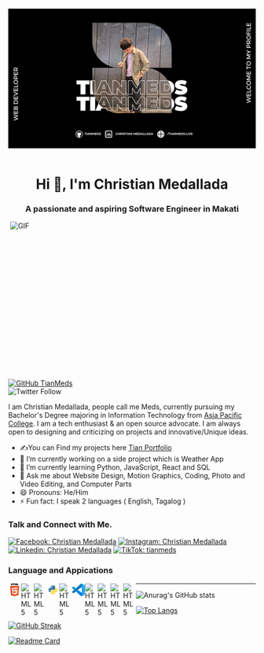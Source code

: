 
[<img align="center" alt="HTML5" width="1100px" src="https://raw.githubusercontent.com/TianMeds/image--stocks-for-coding/main/Soo%20Jin%20Ae.png" />](https://tianmeds.live)
<br>
<br>

<h1 align="center">Hi 👋, I'm Christian Medallada</h1>
<h3 align="center">A passionate and aspiring Software Engineer in Makati</h3>
<img align="right" alt="GIF" src="https://github.com/TianMeds/TianMeds/blob/main/Program.gif?raw=true" width="500" height="320" />

[![GitHub TianMeds](https://img.shields.io/github/followers/TianMeds?label=follow&style=social)](https://github.com/TianMeds) 
<br>
![Twitter Follow](https://img.shields.io/twitter/follow/TianMeds)

I am Christian Medallada, people call me Meds, currently pursuing my Bachelor's Degree majoring in Information Technology from [Asia Pacific College](https://www.apc.edu.ph). I am a tech enthusiast & an open source advocate. I am always open to designing and criticizing on projects and innovative/Unique ideas.

* ✍You can Find my projects here [Tian Portfolio](https://tianmeds.me)
* 🔭 I’m currently working on a side project which is Weather App
* 🌱 I’m currently learning Python, JavaScript, React and SQL
* 💬 Ask me about Website Design, Motion Graphics, Coding, Photo and Video Editing, and Computer Parts
* 😄 Pronouns: He/Him
* ⚡ Fun fact: I speak 2 languages ( English, Tagalog )

### Talk and Connect with Me.
[![Facebook: Christian Medallada](https://img.shields.io/badge/-Facebook-blue?style=flat-square&logo=facebook&logoColor=white&link=https://www.facebook.com/Cmedsss)](https://www.facebook.com/Cmedsss)
[![Instagram: Christian Medallada](https://img.shields.io/badge/-TianMeds-red?style=flat-square&logo=instagram&logoColor=white&link=https://www.instagram.com/tiaanmeds/)](https://www.instagram.com/tiaanmeds/)
[![Linkedin: Christian Medallada](https://img.shields.io/badge/-Christian_Medallada-blue?style=flat-square&logo=Linkedin&logoColor=white&link=https://www.linkedin.com/in/tianmeds/)](https://www.linkedin.com/in/tianmeds/)
[![TikTok: tianmeds](https://img.shields.io/badge/-TikTok-black?style=flat-square&logo=tiktok&logoColor=white&link=https://www.tiktok.com/@tianmeds)](https://www.tiktok.com/@tianmeds)
<br />

### Language and Appications
[<img align="left" alt="HTML5" width="26px" src="https://raw.githubusercontent.com/github/explore/80688e429a7d4ef2fca1e82350fe8e3517d3494d/topics/html/html.png" />](https://tianmeds.me)
[<img align="left" alt="HTML5" width="26px" src="https://img.icons8.com/color/48/000000/css3.png"/>](https://tianmeds.me)
[<img align="left" alt="HTML5" width="26px" src="https://img.icons8.com/color/48/000000/java-coffee-cup-logo--v1.png"/>](https://tianmeds.me)
[<img align="left" alt="HTML5" width="26px" src="https://raw.githubusercontent.com/github/explore/80688e429a7d4ef2fca1e82350fe8e3517d3494d/topics/python/python.png" />](https://tianmeds.me)
[<img align="left" alt="HTML5" width="26px" src="https://img.icons8.com/color/48/000000/c-plus-plus-logo.png"/>](https://tianmeds.me)
[<img align="left" alt="HTML5" width="26px" src="https://raw.githubusercontent.com/github/explore/80688e429a7d4ef2fca1e82350fe8e3517d3494d/topics/visual-studio-code/visual-studio-code.png" />](https://tianmeds.me)
[<img align="left" alt="HTML5" width="26px" src="https://img.icons8.com/color/48/000000/adobe-photoshop--v1.png"/>](https://tianmeds.me)
[<img align="left" alt="HTML5" width="26px" src="https://img.icons8.com/color/48/000000/adobe-premiere-pro--v1.png"/>](https://tianmeds.me)
[<img align="left" alt="HTML5" width="26px" src="https://img.icons8.com/color/48/000000/adobe-after-effects--v1.png"/>](https://tianmeds.me)
[<img align="left" alt="HTML5" width="26px" src="https://img.icons8.com/officel/40/000000/java-eclipse.png"/>](https://tianmeds.me)


----------
  ![Anurag's GitHub stats](https://github-readme-stats.vercel.app/api?username=TianMeds&show_icons=true&theme=transparent)
  
  [![Top Langs](https://github-readme-stats.vercel.app/api/top-langs/?username=TianMeds&langs_count=8)](https://github.com/anuraghazra/github-readme-stats)
  
  [![GitHub Streak](http://github-readme-streak-stats.herokuapp.com?user=TianMeds&theme=dark)](https://git.io/streak-stats)

  [![Readme Card](https://github-readme-stats.vercel.app/api/pin/?username=TianMeds&repo=my-Official-Portfolio&show_owner=true)](https://github.com/anuraghazra/github-readme-stats)

<!--
**TianMeds/TianMeds** is a ✨ _special_ ✨ repository because its `README.md` (this file) appears on your GitHub profile.



